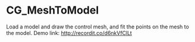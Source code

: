 # CG_MeshToModel
Load a model and draw the control mesh, and fit the points on the mesh to the model. Demo link: http://recordit.co/d6nkVfClLt
